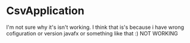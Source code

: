 # CsvApplication
I'm not sure why it's isn't working. I think that is's because i have wrong cofiguration or version javafx or something like that :) 
NOT WORKING 
